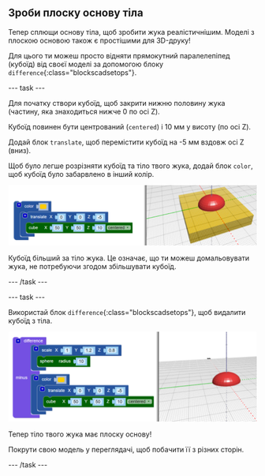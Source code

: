 ## Зроби плоску основу тіла

Тепер сплющи основу тіла, щоб зробити жука реалістичнішим. Моделі з плоскою основою також є простішими для 3D-друку!

Для цього ти можеш просто відняти прямокутний паралелепіпед (кубоїд) від своєї моделі за допомогою блоку `difference`{:class="blockscadsetops"}.

--- task ---

Для початку створи кубоїд, щоб закрити нижню половину жука (частину, яка знаходиться нижче 0 по осі Z).

Кубоїд повинен бути центрований (`centered`) і 10 мм у висоту (по осі Z).

Додай блок `translate`, щоб перемістити кубоїд на -5 мм вздовж осі Z (вниз).

Щоб було легше розрізняти кубоїд та тіло твого жука, додай блок `color`, щоб кубоїд було забарвлено в інший колір.

![знімок екрана](images/bug-body-cuboid.png)

Кубоїд більший за тіло жука. Це означає, що ти можеш домальовувати жука, не потребуючи згодом збільшувати кубоїд.

--- /task ---

--- task ---

Використай блок `difference`{:class="blockscadsetops"}, щоб видалити кубоїд з тіла.

![знімок екрана](images/bug-difference.png)

Тепер тіло твого жука має плоску основу!

Покрути свою модель у переглядачі, щоб побачити її з різних сторін.

--- /task ---



  

